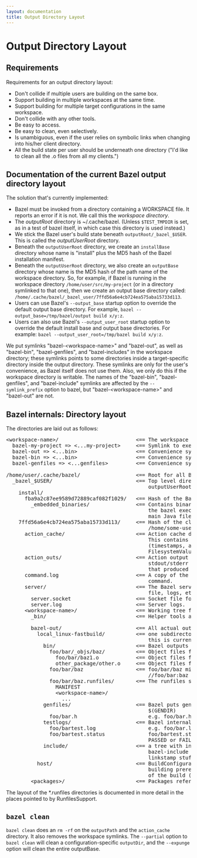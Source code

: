 ```yaml
---
layout: documentation
title: Output Directory Layout
---
```


# Output Directory Layout

## Requirements

Requirements for an output directory layout:

* Don't collide if multiple users are building on the same box.
* Support building in multiple workspaces at the same time.
* Support building for multiple target configurations in the same workspace.
* Don't collide with any other tools.
* Be easy to access.
* Be easy to clean, even selectively.
* Is unambiguous, even if the user relies on symbolic links when changing into
  his/her client directory.
* All the build state per user should be underneath one directory ("I'd like to
  clean all the .o files from all my clients.")

## Documentation of the current Bazel output directory layout

The solution that's currently implemented:

* Bazel must be invoked from a directory containing a WORKSPACE file. It reports
  an error if it is not. We call this the _workspace directory_.
* The _outputRoot_ directory is ~/.cache/bazel. (Unless `$TEST_TMPDIR` is
  set, as in a test of bazel itself, in which case this directory is used
  instead.)
* We stick the Bazel user's build state beneath `outputRoot/_bazel_$USER`. This
  is called the _outputUserRoot_ directory.
* Beneath the `outputUserRoot` directory, we create an `installBase` directory
  whose name is "install" plus the MD5 hash of the Bazel installation manifest.
* Beneath the `outputUserRoot` directory, we also create an `outputBase`
  directory whose name is the MD5 hash of the path name of the workspace
  directory. So, for example, if Bazel is running in the workspace directory
  `/home/user/src/my-project` (or in a directory symlinked to that one), then we
  create an output base directory called:
  `/home/.cache/bazel/_bazel_user/7ffd56a6e4cb724ea575aba15733d113`.
* Users can use Bazel's `--output_base` startup option to override the default
  output base directory. For example,
  `bazel --output_base=/tmp/bazel/output build x/y:z`.
* Users can also use Bazel's `--output_user_root` startup option to override the
  default install base and output base directories. For example:
  `bazel --output_user_root=/tmp/bazel build x/y:z`.

We put symlinks "bazel-&lt;workspace-name&gt;" and "bazel-out", as well as
"bazel-bin", "bazel-genfiles", and "bazel-includes" in the workspace directory;
these symlinks points to some directories inside a target-specific directory
inside the output directory. These symlinks are only for the user's convenience,
as Bazel itself does not use them. Also, we only do this if the workspace
directory is writable. The names of the "bazel-bin", "bazel-genfiles", and
"bazel-include" symlinks are affected by the `--symlink_prefix` option to bazel,
but "bazel-&lt;workspace-name&gt;" and "bazel-out" are not.

## Bazel internals: Directory layout

The directories are laid out as follows:

<pre>
&lt;workspace-name&gt;/                         <== The workspace directory
  bazel-my-project => <...my-project>     <== Symlink to execRoot
  bazel-out => <...bin>                   <== Convenience symlink to outputPath
  bazel-bin => <...bin>                   <== Convenience symlink to most recent written bin dir $(BINDIR)
  bazel-genfiles => <...genfiles>         <== Convenience symlink to most recent written genfiles dir $(GENDIR)

/home/user/.cache/bazel/                  <== Root for all Bazel output on a machine: outputRoot
  _bazel_$USER/                           <== Top level directory for a given user depends on the user name:
                                              outputUserRoot
    install/
      fba9a2c87ee9589d72889caf082f1029/   <== Hash of the Bazel install manifest: installBase
        _embedded_binaries/               <== Contains binaries and scripts unpacked from the data section of
                                              the bazel executable on first run (e.g. helper scripts and the
                                              main Java file BazelServer_deploy.jar)
    7ffd56a6e4cb724ea575aba15733d113/     <== Hash of the client's workspace directory (e.g.
                                              /home/some-user/src/my-project): outputBase
      action_cache/                       <== Action cache directory hierarchy
                                              This contains the persistent record of the file metadata
                                              (timestamps, and perhaps eventually also MD5 sums) used by the
                                              FilesystemValueChecker.
      action_outs/                        <== Action output directory. This contains a file with the
                                              stdout/stderr for every action from the most recent bazel run
                                              that produced output.
      command.log                         <== A copy of the stdout/stderr output from the most recent bazel
                                              command.
      server/                             <== The Bazel server puts all server-related files (such as socket
                                              file, logs, etc) here.
        server.socket                     <== Socket file for the server.
        server.log                        <== Server logs.
      &lt;workspace-name&gt;/                   <== Working tree for the Bazel build & root of symlink forest: execRoot
        _bin/                             <== Helper tools are linked from or copied to here.

        bazel-out/                        <== All actual output of the build is under here: outputPath
          local_linux-fastbuild/          <== one subdirectory per unique target BuildConfiguration instance;
                                              this is currently encoded
            bin/                          <== Bazel outputs binaries for target configuration here: $(BINDIR)
              foo/bar/_objs/baz/          <== Object files for a cc_* rule named //foo/bar:baz
                foo/bar/baz1.o            <== Object files from source //foo/bar:baz1.cc
                other_package/other.o     <== Object files from source //other_package:other.cc
              foo/bar/baz                 <== foo/bar/baz might be the artifact generated by a cc_binary named
                                              //foo/bar:baz
              foo/bar/baz.runfiles/       <== The runfiles symlink farm for the //foo/bar:baz executable.
                MANIFEST
                &lt;workspace-name&gt;/
                  ...
            genfiles/                     <== Bazel puts generated source for the target configuration here:
                                              $(GENDIR)
              foo/bar.h                       e.g. foo/bar.h might be a headerfile generated by //foo:bargen
            testlogs/                     <== Bazel internal test runner puts test log files here
              foo/bartest.log                 e.g. foo/bar.log might be an output of the //foo:bartest test with
              foo/bartest.status              foo/bartest.status containing exit status of the test (e.g.
                                              PASSED or FAILED (Exit 1), etc)
            include/                      <== a tree with include symlinks, generated as needed.  The
                                              bazel-include symlinks point to here. This is used for
                                              linkstamp stuff, etc.
          host/                           <== BuildConfiguration for build host (user's workstation), for
                                              building prerequisite tools, that will be used in later stages
                                              of the build (ex: Protocol Compiler)
        &lt;packages&gt;/                       <== Packages referenced in the build appear as if under a regular workspace
</pre>

The layout of the *.runfiles directories is documented in more detail in the places pointed to by RunfilesSupport.

## `bazel clean`

`bazel clean` does an `rm -rf` on the `outputPath` and the `action_cache`
directory. It also removes the workspace symlinks. The `--partial` option to
`bazel clean` will clean a configuration-specific `outputDir`, and the
`--expunge` option will clean the entire outputBase.

